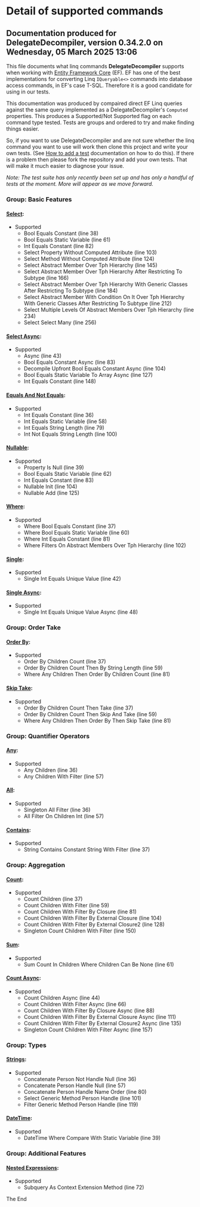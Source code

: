 Detail of supported commands
============
## Documentation produced for DelegateDecompiler, version 0.34.2.0 on Wednesday, 05 March 2025 13:06

This file documents what linq commands **DelegateDecompiler** supports when
working with [Entity Framework Core](https://docs.microsoft.com/en-us/ef/core/) (EF).
EF has one of the best implementations for converting Linq `IQueryable<>` commands into database
access commands, in EF's case T-SQL. Therefore it is a good candidate for using in our tests.

This documentation was produced by compaired direct EF Linq queries against the same query implemented
as a DelegateDecompiler's `Computed` properties. This produces a Supported/Not Supported flag
on each command type tested. Tests are groups and ordered to try and make finding things
easier.

So, if you want to use DelegateDecompiler and are not sure whether the linq command
you want to use will work then clone this project and write your own tests.
(See [How to add a test](HowToAddMoreTests.md) documentation on how to do this). 
If there is a problem then please fork the repository and add your own tests. 
That will make it much easier to diagnose your issue.

*Note: The test suite has only recently been set up and has only a handful of tests at the moment.
More will appear as we move forward.*


### Group: Basic Features
#### [Select](../TestGroup05BasicFeatures/Test01Select.cs):
- Supported
  * Bool Equals Constant (line 38)
  * Bool Equals Static Variable (line 61)
  * Int Equals Constant (line 82)
  * Select Property Without Computed Attribute (line 103)
  * Select Method Without Computed Attribute (line 124)
  * Select Abstract Member Over Tph Hierarchy (line 145)
  * Select Abstract Member Over Tph Hierarchy After Restricting To Subtype (line 166)
  * Select Abstract Member Over Tph Hierarchy With Generic Classes After Restricting To Subtype (line 184)
  * Select Abstract Member With Condition On It Over Tph Hierarchy With Generic Classes After Restricting To Subtype (line 212)
  * Select Multiple Levels Of Abstract Members Over Tph Hierarchy (line 234)
  * Select Select Many (line 256)

#### [Select Async](../TestGroup05BasicFeatures/Test02SelectAsync.cs):
- Supported
  * Async (line 43)
  * Bool Equals Constant Async (line 83)
  * Decompile Upfront Bool Equals Constant Async (line 104)
  * Bool Equals Static Variable To Array Async (line 127)
  * Int Equals Constant (line 148)

#### [Equals And Not Equals](../TestGroup05BasicFeatures/Test03EqualsAndNotEquals.cs):
- Supported
  * Int Equals Constant (line 36)
  * Int Equals Static Variable (line 58)
  * Int Equals String Length (line 79)
  * Int Not Equals String Length (line 100)

#### [Nullable](../TestGroup05BasicFeatures/Test04Nullable.cs):
- Supported
  * Property Is Null (line 39)
  * Bool Equals Static Variable (line 62)
  * Int Equals Constant (line 83)
  * Nullable Init (line 104)
  * Nullable Add (line 125)

#### [Where](../TestGroup05BasicFeatures/Test05Where.cs):
- Supported
  * Where Bool Equals Constant (line 37)
  * Where Bool Equals Static Variable (line 60)
  * Where Int Equals Constant (line 81)
  * Where Filters On Abstract Members Over Tph Hierarchy (line 102)

#### [Single](../TestGroup05BasicFeatures/Test10Single.cs):
- Supported
  * Single Int Equals Unique Value (line 42)

#### [Single Async](../TestGroup05BasicFeatures/Test11SingleAsync.cs):
- Supported
  * Single Int Equals Unique Value Async (line 48)


### Group: Order Take
#### [Order By](../TestGroup10OrderTake/Test01OrderBy.cs):
- Supported
  * Order By Children Count (line 37)
  * Order By Children Count Then By String Length (line 59)
  * Where Any Children Then Order By Children Count (line 81)

#### [Skip Take](../TestGroup10OrderTake/Test02SkipTake.cs):
- Supported
  * Order By Children Count Then Take (line 37)
  * Order By Children Count Then Skip And Take (line 59)
  * Where Any Children Then Order By Then Skip Take (line 81)


### Group: Quantifier Operators
#### [Any](../TestGroup12QuantifierOperators/Test01Any.cs):
- Supported
  * Any Children (line 36)
  * Any Children With Filter (line 57)

#### [All](../TestGroup12QuantifierOperators/Test02All.cs):
- Supported
  * Singleton All Filter (line 36)
  * All Filter On Children Int (line 57)

#### [Contains](../TestGroup12QuantifierOperators/Test03Contains.cs):
- Supported
  * String Contains Constant String With Filter (line 37)


### Group: Aggregation
#### [Count](../TestGroup15Aggregation/Test01Count.cs):
- Supported
  * Count Children (line 37)
  * Count Children With Filter (line 59)
  * Count Children With Filter By Closure (line 81)
  * Count Children With Filter By External Closure (line 104)
  * Count Children With Filter By External Closure2 (line 128)
  * Singleton Count Children With Filter (line 150)

#### [Sum](../TestGroup15Aggregation/Test02Sum.cs):
- Supported
  * Sum Count In Children Where Children Can Be None (line 61)

#### [Count Async](../TestGroup15Aggregation/Test03CountAsync.cs):
- Supported
  * Count Children Async (line 44)
  * Count Children With Filter Async (line 66)
  * Count Children With Filter By Closure Async (line 88)
  * Count Children With Filter By External Closure Async (line 111)
  * Count Children With Filter By External Closure2 Async (line 135)
  * Singleton Count Children With Filter Async (line 157)


### Group: Types
#### [Strings](../TestGroup50Types/Test01Strings.cs):
- Supported
  * Concatenate Person Not Handle Null (line 36)
  * Concatenate Person Handle Null (line 57)
  * Concatenate Person Handle Name Order (line 80)
  * Select Generic Method Person Handle (line 101)
  * Filter Generic Method Person Handle (line 119)

#### [DateTime](../TestGroup50Types/Test05DateTime.cs):
- Supported
  * DateTime Where Compare With Static Variable (line 39)


### Group: Additional Features
#### [Nested Expressions](../TestGroup90AdditionalFeatures/Test01NestedExpressions.cs):
- Supported
  * Subquery As Context Extension Method (line 72)



The End
